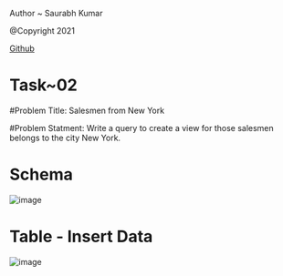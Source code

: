 Author ~ Saurabh Kumar

@Copyright 2021

[Github](https://github.com/Saurabh2509)


# Task~02

#Problem Title: Salesmen from New York

#Problem Statment: Write a query to create a view for those salesmen belongs to the city New York.

# Schema 

![image](https://user-images.githubusercontent.com/54509629/144218455-b7095d2a-b2d2-426b-af38-42f4d4e009f5.png)

# Table - Insert Data

![image](https://user-images.githubusercontent.com/54509629/144218629-16ae8af7-1331-4bf1-be9e-9e68f092742a.png)



